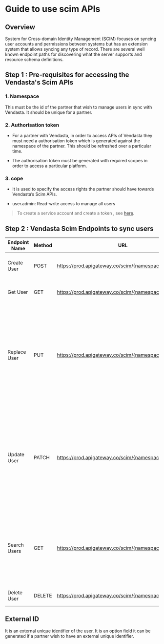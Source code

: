 # Guide to use scim APIs 


## Overview
System for Cross-domain Identity Management (SCIM) focuses on syncing user accounts and permissions between systems but has an extension system that allows syncing any type of record. There are several well known endpoint paths for discovering what the server supports and resource schema definitions.


## Step 1 : Pre-requisites for accessing the Vendasta's Scim APIs

### 1. Namespace

This must be the id of the partner that wish to manage users in sync with Vendasta. It should be unique for a partner.

### 2. Authorisation token
- For a partner with Vendasta, in order to access APIs of Vendasta they must need a authorisation token which is generated against the namespace of the partner. This should be refreshed over a particular time.

- The authorisation token must be generated with required scopes in order to access a particular platform.

### 3. cope
- It is used to specify the access rights the partner should have towards Vendasta’s Scim APIs.

- user.admin: Read-write access to manage all users

> To create a service account and create a token , see [here](../../Authorization/2-legged-oauth/Overview.md).



## Step 2 : Vendasta Scim Endpoints to sync users

Endpoint Name | Method | URL | Description 
---------|----------|---------|---------------
 Create User | POST | https://prod.apigateway.co/scim/{namespace}/Users | Create User based on SCIM schema | [Create API]((../../openapi/scim/scim.yaml))
 Get User | GET | https://prod.apigateway.co/scim/{namespace}/Users/{id} | Get an user when the user id is known| 
 Replace User | PUT | https://prod.apigateway.co/scim/{namespace}/Users/{id} | API to replace an user. All of the attributes will be replaced with provided value and attributes will be kept black for which no value is specified.| 
 Update User | PATCH | https://prod.apigateway.co/scim/{namespace}/Users/{id} | Update an user's one or multiple attributes by providing operation path and value. Post update all other attributes will be unchanged apart from provided attributes.|
 Search Users| GET | https://prod.apigateway.co/scim/{namespace}/Users | This endpoint can be used to search users based on filter or list all user if filter criteria is ignored |
 Delete User | DELETE | https://prod.apigateway.co/scim/{namespace}/Users/{id} | API to delete an user.|



## External ID
It is an external unique identifier of the user. It is an option field it can be generated if a partner wish to have an external unique identifier.
